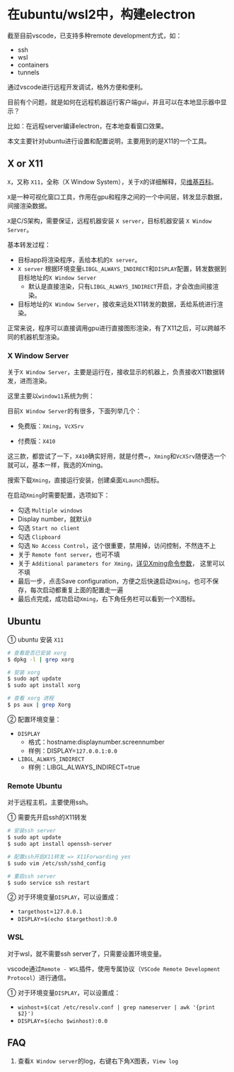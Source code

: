 # 在ubuntu/wsl2中，构建electron

截至目前vscode，已支持多种remote development方式，如：

- ssh
- wsl
- containers
- tunnels

通过vscode进行远程开发调试，格外方便和便利。

目前有个问题，就是如何在远程机器运行客户端gui，并且可以在本地显示器中显示？

比如：在远程server编译electron，在本地查看窗口效果。

本文主要针对ubuntu进行设置和配置说明，主要用到的是X11的一个工具。

## X or X11

`X`，又称 `X11`，全称（X Window System），关于`X`的详细解释，见[维基百科](https://zh.wikipedia.org/zh-cn/X%E8%A6%96%E7%AA%97%E7%B3%BB%E7%B5%B1)。

`X`是一种可视化窗口工具，作用在gpu和程序之间的一个中间层，转发显示数据，间接渲染数据。

`X`是C/S架构，需要保证，远程机器安装 `X server`，目标机器安装 `X Window Server`。

基本转发过程：

- 目标app将渲染程序，丢给本机的`X server`。
- `X server` 根据环境变量`LIBGL_ALWAYS_INDIRECT`和`DISPLAY`配置，转发数据到目标地址的`X Window Server`
  - 默认是直接渲染，只有`LIBGL_ALWAYS_INDIRECT`开启，才会改由间接渲染。
- 目标地址的`X Window Server`，接收来远处X11转发的数据，丢给系统进行渲染。

正常来说，程序可以直接调用gpu进行直接图形渲染，有了X11之后，可以跨越不同的机器机型渲染。

### X Window Server

关于`X Window Server`，主要是运行在，接收显示的机器上，负责接收X11数据转发，进而渲染。

这里主要以`window11`系统为例：

目前`X Window Server`的有很多，下面列举几个：

- 免费版：`Xming`，`VcXSrv`

- 付费版：`X410`

这三款，都尝试了一下，`X410`确实好用，就是付费~，`Xming`和`VcXSrv`随便选一个就可以，基本一样，我选的Xming。

搜索下载`Xming`，直接运行安装，创建桌面`XLaunch`图标。

在启动`Xming`时需要配置，选项如下：

- 勾选 `Multiple windows`
- Display number，就默认`0`
- 勾选 `Start no client`
- 勾选 `Clipboard`
- 勾选 `No Access Control`，这个很重要，禁用掉，访问控制，不然连不上
- 关于 `Remote font server`，也可不填
- 关于 `Additional parameters for Xming`，[详见Xming命令参数](http://www.straightrunning.com/XmingNotes/manual.php)， 这里可以不填
- 最后一步，点击Save configuration，方便之后快速启动`Xming`，也可不保存，每次启动都重复上面的配置走一遍
- 最后点完成，成功启动`Xming`，右下角任务栏可以看到一个X图标。

## Ubuntu

① ubuntu 安装 `X11`

```bash
# 查看是否已安装 xorg
$ dpkg -l | grep xorg

# 安装 xorg
$ sudo apt update
$ sudo apt install xorg

# 查看 xorg 进程
$ ps aux | grep Xorg
```

② 配置环境变量：

- `DISPLAY`
  - 格式：hostname:displaynumber.screennumber
  - 样例：DISPLAY=`127.0.0.1:0.0`
- `LIBGL_ALWAYS_INDIRECT`
  - 样例：LIBGL_ALWAYS_INDIRECT=true

### Remote Ubuntu

对于远程主机，主要使用ssh。

① 需要先开启ssh的X11转发

```bash
# 安装ssh server
$ sudo apt update
$ sudo apt install openssh-server

# 配置ssh开启X11转发 => X11Forwarding yes
$ sudo vim /etc/ssh/sshd_config

# 重启ssh server
$ sudo service ssh restart
```

② 对于环境变量`DISPLAY`，可以设置成：

- `targethost`=`127.0.0.1`
- `DISPLAY`=`$(echo $targethost):0.0`

### WSL

对于wsl，就不需要ssh server了，只需要设置环境变量。

vscode通过`Remote - WSL`插件，使用专属协议（`VSCode Remote Development Protocol`）进行通信。

① 对于环境变量`DISPLAY`，可以设置成：

- `winhost`=`$(cat /etc/resolv.conf | grep nameserver | awk '{print $2}')`
- `DISPLAY`=`$(echo $winhost):0.0`

## FAQ

1. 查看`X Window server`的log，右键右下角X图表，`View log`
